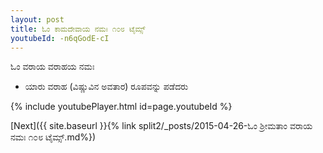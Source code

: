 ```yaml
---
layout: post
title: ಓಂ ಕಾಮದೇವಾಯ ನಮಃ ೧೦೮ ಟೈಮ್ಸ್
youtubeId: -n6qGodE-cI
---
```

 
 
 ಓಂ ವರಾಯ ವರಾಹಯ ನಮಃ  
 
 -  ಯಾರು ವರಾಹ (ವಿಷ್ಣುವಿನ ಅವತಾರ) ರೂಪವನ್ನು ಪಡೆದರು 
 
  
 
  
 
 
 
 
 
 


{% include youtubePlayer.html id=page.youtubeId %}
 
[Next]({{ site.baseurl }}{% link  split2/_posts/2015-04-26-ಓಂ ಶ್ರೀಮತಾಂ ವರಾಯ ನಮಃ ೧೦೮ ಟೈಮ್ಸ್.md%})
 

